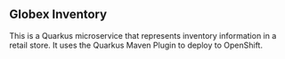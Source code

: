 ## Globex Inventory
This is a Quarkus microservice that represents inventory information in a retail store. It uses the Quarkus Maven Plugin to deploy to OpenShift.

